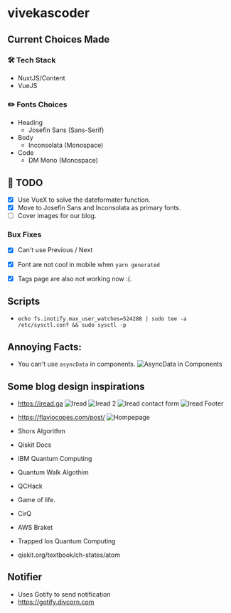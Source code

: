 # vivekascoder

## Current Choices Made

### 🛠️ Tech Stack
- NuxtJS/Content
- VueJS


### ✏️ Fonts Choices
- Heading
  - Josefin Sans (Sans-Serif)
- Body
  - Inconsolata (Monospace)
- Code
  - DM Mono (Monospace)


## 📝 TODO 
- [x] Use VueX to solve the dateformater function.
- [x] Move to Josefin Sans and Inconsolata as primary fonts.
- [ ] Cover images for our blog.
### Bux Fixes
- [x] Can't use Previous / Next
- [x] Font are not cool in mobile when `yarn generated`
- [x] Tags page are also not working now :(.


## Scripts
- `echo fs.inotify.max_user_watches=524288 | sudo tee -a /etc/sysctl.conf && sudo sysctl -p`

## Annoying Facts:
- You can't use `asyncData` in components.
![AsyncData in Components](https://i.imgur.com/R2duxuT.png)

## Some blog design inspirations
- https://iread.ga
![Iread](https://i.imgur.com/gKmsypY.png)
![Iread 2](https://i.imgur.com/xeJycAt.png)
![Iread contact form](https://i.imgur.com/MzbEKOf.png)
![Iread Footer](https://i.imgur.com/uTTyjsa.png)

- https://flaviocopes.com/post/
![Hompepage](https://i.imgur.com/Ac3bzlQ.png)

- Shors Algorithm
- Qiskit Docs
- IBM Quantum Computing
- Quantum Walk Algothim
- QCHack
- Game of life.
- CirQ
- AWS Braket
- Trapped Ios Quantum Computing
- qiskit.org/textbook/ch-states/atom

## Notifier
- Uses Gotify to send notification
- https://gotify.divcorn.com
